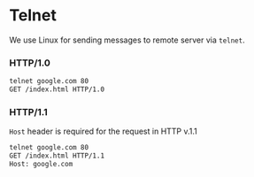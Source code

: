 # Telnet

We use Linux for sending messages to remote server via `telnet`.

### HTTP/1.0

```bash
telnet google.com 80
GET /index.html HTTP/1.0
```

### HTTP/1.1

`Host` header is required for the request in HTTP v.1.1

```bash
telnet google.com 80
GET /index.html HTTP/1.1
Host: google.com
```
